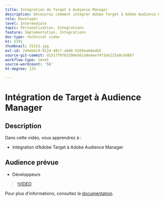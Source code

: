 ```yaml
---
title: Intégration de Target à Audience Manager
description: Découvrez comment intégrer Adobe Target à Adobe Audience Manager.
role: Developer
level: Intermediate
topic: Personalization, Integrations
feature: Implementation, Integrations
doc-type: technical video
kt: 5391
thumbnail: 35151.jpg
exl-id: 2d4eb4c9-912d-48c7-a048-5269aa68adb5
source-git-commit: d1517f0763290eb61a9e4eef4f2eb215a9cdd667
workflow-type: tm+mt
source-wordcount: '56'
ht-degree: 12%

---
```


# Intégration de Target à Audience Manager

## Description

Dans cette vidéo, vous apprendrez à :

* Intégration d’Adobe Target à Adobe Audience Manager

## Audience prévue

* Développeurs

>[!VIDEO](https://video.tv.adobe.com/v/35151/?quality=12)

Pour plus d’informations, consultez la [documentation](https://experienceleague.adobe.com/docs/audience-manager/user-guide/implementation-integration-guides/integration-other-solutions/aam-target-integration.html?lang=en).
